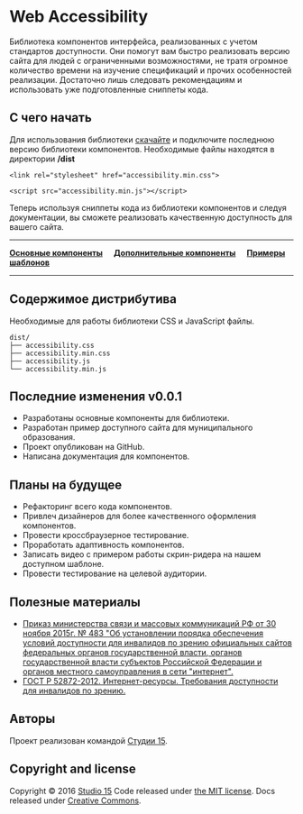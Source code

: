 # Web Accessibility

Библиотека компонентов интерфейса, реализованных с учетом стандартов доступности. Они помогут вам быстро реализовать версию сайта для людей с ограниченными возможностями, не тратя огромное количество времени на изучение спецификаций и прочих особенностей реализации. Достаточно лишь следовать рекомендациям и использовать уже подготовленные сниппеты кода.

## С чего начать

Для использования библиотеки [скачайте](https://github.com/15web/web-accessibility/archive/master.zip) и подключите последнюю версию библиотеки компонентов. Необходимые файлы находятся в директории **/dist**

```
<link rel="stylesheet" href="accessibility.min.css">
```

```
<script src="accessibility.min.js"></script>
```

Теперь используя сниппеты кода из библиотеки компонентов и следуя документации, вы сможете реализовать качественную доступность для вашего сайта.

___


[**Основные компоненты**](https://github.com/15web/web-accessibility/components/default.html) &nbsp;&nbsp;&nbsp; [**Дополнительные компоненты**](https://github.com/15web/web-accessibility/components/additional.html) &nbsp;&nbsp;&nbsp; [**Примеры шаблонов**](https://github.com/15web/web-accessibility/examples)

___

## Содержимое дистрибутива

Необходимые для работы библиотеки CSS и JavaScript файлы.

```
dist/
├── accessibility.css
├── accessibility.min.css
├── accessibility.js
└── accessibility.min.js
```

## Последние изменения v0.0.1

* Разработаны основные компоненты для библиотеки.
* Разработан пример доступного сайта для муниципального образования.
* Проект опубликован на GitHub.
* Написана документация для компонентов.

## Планы на будущее

* Рефакторинг всего кода компонентов.
* Привлеч дизайнеров для более качественного оформления компонентов.
* Провести кроссбраузерное тестирование.
* Проработать адаптивность компонентов.
* Записать видео с примером работы скрин-ридера на нашем доступном шаблоне.
* Провести тестирование на целевой аудитории.

## Полезные материалы

* [Приказ министерства связи и массовых коммуникаций РФ от 30 ноября 2015г. № 483 "Об установлении порядка обеспечения условий доступности для инвалидов по зрению официальных сайтов федеральных органов государственной власти, органов государственной власти субъектов Российской Федерации и органов местного самоуправления в сети "интернет".](http://www.garant.ru/hotlaw/federal/693692/)
* [ГОСТ Р 52872-2012. Интернет-ресурсы. Требования доступности для инвалидов по зрению.](https://github.com/15web/web-accessibility/blob/gh-pages/gost_r_52872_2012.pdf)

## Авторы

Проект реализован командой [Студии 15](http://15web.ru).

## Copyright and license

Copyright © 2016 [Studio 15](http://15web.ru)
Code released under [the MIT license](https://github.com/twbs/bootstrap/blob/master/LICENSE). Docs released under [Creative Commons](https://github.com/twbs/bootstrap/blob/master/docs/LICENSE).